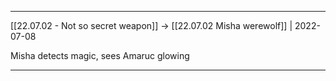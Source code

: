 ***



[[22.07.02 - Not so secret weapon]] -> [[22.07.02 Misha werewolf]] | 2022-07-08



Misha detects magic, sees Amaruc glowing



***